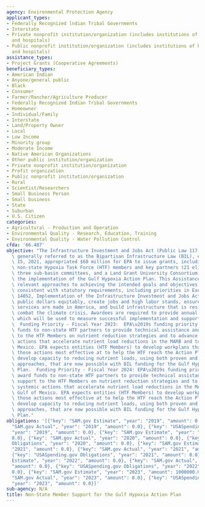 ```yaml
---
agency: Environmental Protection Agency
applicant_types:
- Federally Recognized lndian Tribal Governments
- Interstate
- Private nonprofit institution/organization (includes institutions of higher education
  and hospitals)
- Public nonprofit institution/organization (includes institutions of higher education
  and hospitals)
assistance_types:
- Project Grants (Cooperative Agreements)
beneficiary_types:
- American Indian
- Anyone/general public
- Black
- Consumer
- Farmer/Rancher/Agriculture Producer
- Federally Recognized Indian Tribal Governments
- Homeowner
- Individual/Family
- Interstate
- Land/Property Owner
- Local
- Low Income
- Minority group
- Moderate Income
- Native American Organizations
- Other public institution/organization
- Private nonprofit institution/organization
- Profit organization
- Public nonprofit institution/organization
- Rural
- Scientist/Researchers
- Small Business Person
- Small business
- State
- Suburban
- U.S. Citizen
categories:
- Agricultural - Production and Operation
- Environmental Quality - Research, Education, Training
- Environmental Quality - Water Pollution Control
cfda: '66.487'
objective: "The Infrastructure Investment and Jobs Act (Public Law 117-58) which is\
  \ generally referred to as the Bipartisan Infrastructure Law (BIL), enacted November\
  \ 15, 2021, appropriated $60 million for EPA to issue grants, including grants to\
  \ non-state Hypoxia Task Force (HTF) members and key partners (21 eligible tribes,\
  \ three sub-basin committees, and a Land Grant University Consortium) to support\
  \ the implementation of the Gulf Hypoxia Action Plan. This Assistance Listing considers\
  \ relevant approaches to achieving the intended goals and objectives of the program\
  \ consistent with statutory requirements, including priorities in Executive Order\
  \ 14052, Implementation of the Infrastructure Investment and Jobs Act, to invest\
  \ public dollars equitably, create jobs and high labor stands, ensure goods and\
  \ services are made in America, and build infrastructure that is resilient and helps\
  \ combat the climate crisis. Awardees are required to provide annual progress reports\
  \ which will be used to measure successful implementation and support evaluation.\
  \  Funding Priority - Fiscal Year 2023:  EPA\u2019s funding priority is to award\
  \ funds to non-state HTF partners to provide technical assistance and outreach support\
  \ to the HTF Members on nutrient reduction strategies and to advance bold, systemic\
  \ actions that accelerate nutrient load reductions in the MARB and to the Gulf of\
  \ Mexico. EPA expects entities (HTF Members) to develop workplans that prioritize\
  \ those actions most effective at to help the HTF reach the Action Plan goals and\
  \ develop capacity to reducing nutrient loads, using both proven and innovative\
  \ approaches, that are now possible with BIL funding for the Gulf Hypoxia Action\
  \ Plan.  Funding Priority - Fiscal Year 2024: EPA\u2019s funding priority is to\
  \ award funds to non-state HTF partners to provide technical assistance and outreach\
  \ support to the HTF Members on nutrient reduction strategies and to advance bold,\
  \ systemic actions that accelerate nutrient load reductions in the MARB and to the\
  \ Gulf of Mexico. EPA expects entities (HTF Members) to develop workplans that prioritize\
  \ those actions most effective at to help the HTF reach the Action Plan goals and\
  \ develop capacity to reducing nutrient loads, using both proven and innovative\
  \ approaches, that are now possible with BIL funding for the Gulf Hypoxia Action\
  \ Plan."
obligations: '[{"key": "SAM.gov Estimate", "year": "2019", "amount": 0.0}, {"key":
  "SAM.gov Actual", "year": "2019", "amount": 0.0}, {"key": "USASpending.gov Obligations",
  "year": "2019", "amount": 0.0}, {"key": "SAM.gov Estimate", "year": "2020", "amount":
  0.0}, {"key": "SAM.gov Actual", "year": "2020", "amount": 0.0}, {"key": "USASpending.gov
  Obligations", "year": "2020", "amount": 0.0}, {"key": "SAM.gov Estimate", "year":
  "2021", "amount": 0.0}, {"key": "SAM.gov Actual", "year": "2021", "amount": 0.0},
  {"key": "USASpending.gov Obligations", "year": "2021", "amount": 0.0}, {"key": "SAM.gov
  Estimate", "year": "2022", "amount": 0.0}, {"key": "SAM.gov Actual", "year": "2022",
  "amount": 0.0}, {"key": "USASpending.gov Obligations", "year": "2022", "amount":
  0.0}, {"key": "SAM.gov Estimate", "year": "2023", "amount": 1000000.0}, {"key":
  "SAM.gov Actual", "year": "2023", "amount": 0.0}, {"key": "USASpending.gov Obligations",
  "year": "2023", "amount": 0.0}]'
sub-agency: N/A
title: Non-State Member Support for the Gulf Hypoxia Action Plan
---
```

